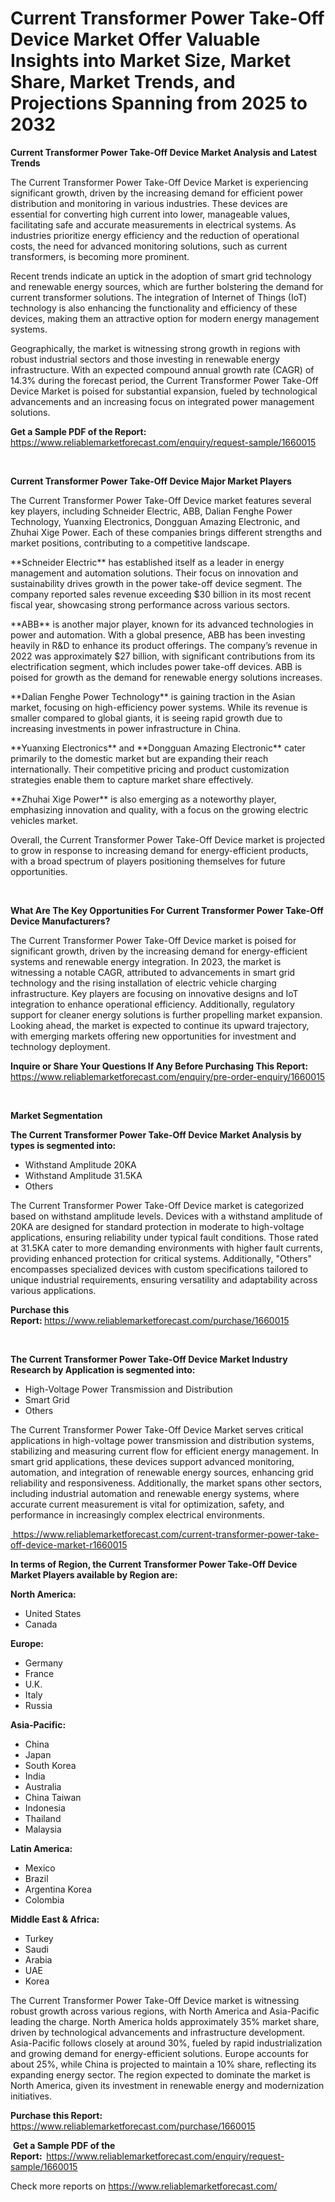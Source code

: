 <p><h1>Current Transformer Power Take-Off Device Market Offer Valuable Insights into Market Size, Market Share, Market Trends, and Projections Spanning from 2025 to 2032</h1></p><p><strong>Current Transformer Power Take-Off Device Market Analysis and Latest Trends</strong></p>
<p><p>The Current Transformer Power Take-Off Device Market is experiencing significant growth, driven by the increasing demand for efficient power distribution and monitoring in various industries. These devices are essential for converting high current into lower, manageable values, facilitating safe and accurate measurements in electrical systems. As industries prioritize energy efficiency and the reduction of operational costs, the need for advanced monitoring solutions, such as current transformers, is becoming more prominent.</p><p>Recent trends indicate an uptick in the adoption of smart grid technology and renewable energy sources, which are further bolstering the demand for current transformer solutions. The integration of Internet of Things (IoT) technology is also enhancing the functionality and efficiency of these devices, making them an attractive option for modern energy management systems.</p><p>Geographically, the market is witnessing strong growth in regions with robust industrial sectors and those investing in renewable energy infrastructure. With an expected compound annual growth rate (CAGR) of 14.3% during the forecast period, the Current Transformer Power Take-Off Device Market is poised for substantial expansion, fueled by technological advancements and an increasing focus on integrated power management solutions.</p></p>
<p><strong>Get a Sample PDF of the Report:&nbsp;</strong> <a href="https://www.reliablemarketforecast.com/enquiry/request-sample/1660015?utm_campaign=2397&utm_medium=2&utm_source=Github&utm_content=ia&utm_term=29032025&utm_id=current-transformer-power-take-off-device">https://www.reliablemarketforecast.com/enquiry/request-sample/1660015</a></p>
<p>&nbsp;</p>
<p><strong>Current Transformer Power Take-Off Device Major Market Players</strong></p>
<p><p>The Current Transformer Power Take-Off Device market features several key players, including Schneider Electric, ABB, Dalian Fenghe Power Technology, Yuanxing Electronics, Dongguan Amazing Electronic, and Zhuhai Xige Power. Each of these companies brings different strengths and market positions, contributing to a competitive landscape.</p><p>**Schneider Electric** has established itself as a leader in energy management and automation solutions. Their focus on innovation and sustainability drives growth in the power take-off device segment. The company reported sales revenue exceeding $30 billion in its most recent fiscal year, showcasing strong performance across various sectors.</p><p>**ABB** is another major player, known for its advanced technologies in power and automation. With a global presence, ABB has been investing heavily in R&D to enhance its product offerings. The company’s revenue in 2022 was approximately $27 billion, with significant contributions from its electrification segment, which includes power take-off devices. ABB is poised for growth as the demand for renewable energy solutions increases.</p><p>**Dalian Fenghe Power Technology** is gaining traction in the Asian market, focusing on high-efficiency power systems. While its revenue is smaller compared to global giants, it is seeing rapid growth due to increasing investments in power infrastructure in China.</p><p>**Yuanxing Electronics** and **Dongguan Amazing Electronic** cater primarily to the domestic market but are expanding their reach internationally. Their competitive pricing and product customization strategies enable them to capture market share effectively.</p><p>**Zhuhai Xige Power** is also emerging as a noteworthy player, emphasizing innovation and quality, with a focus on the growing electric vehicles market.</p><p>Overall, the Current Transformer Power Take-Off Device market is projected to grow in response to increasing demand for energy-efficient products, with a broad spectrum of players positioning themselves for future opportunities.</p></p>
<p>&nbsp;</p>
<p><strong>What Are The Key Opportunities For Current Transformer Power Take-Off Device Manufacturers?</strong></p>
<p><p>The Current Transformer Power Take-Off Device market is poised for significant growth, driven by the increasing demand for energy-efficient systems and renewable energy integration. In 2023, the market is witnessing a notable CAGR, attributed to advancements in smart grid technology and the rising installation of electric vehicle charging infrastructure. Key players are focusing on innovative designs and IoT integration to enhance operational efficiency. Additionally, regulatory support for cleaner energy solutions is further propelling market expansion. Looking ahead, the market is expected to continue its upward trajectory, with emerging markets offering new opportunities for investment and technology deployment.</p></p>
<p><strong>Inquire or Share Your Questions If Any Before Purchasing This Report:</strong> <a href="https://www.reliablemarketforecast.com/enquiry/pre-order-enquiry/1660015?utm_campaign=2397&utm_medium=2&utm_source=Github&utm_content=ia&utm_term=29032025&utm_id=current-transformer-power-take-off-device">https://www.reliablemarketforecast.com/enquiry/pre-order-enquiry/1660015</a></p>
<p>&nbsp;</p>
<p><strong>Market Segmentation</strong></p>
<p><strong>The Current Transformer Power Take-Off Device Market Analysis by types is segmented into:</strong></p>
<p><ul><li>Withstand Amplitude 20KA</li><li>Withstand Amplitude 31.5KA</li><li>Others</li></ul></p>
<p><p>The Current Transformer Power Take-Off Device market is categorized based on withstand amplitude levels. Devices with a withstand amplitude of 20KA are designed for standard protection in moderate to high-voltage applications, ensuring reliability under typical fault conditions. Those rated at 31.5KA cater to more demanding environments with higher fault currents, providing enhanced protection for critical systems. Additionally, "Others" encompasses specialized devices with custom specifications tailored to unique industrial requirements, ensuring versatility and adaptability across various applications.</p></p>
<p><strong>Purchase this Report:&nbsp;</strong><a href="https://www.reliablemarketforecast.com/purchase/1660015?utm_campaign=2397&utm_medium=2&utm_source=Github&utm_content=ia&utm_term=29032025&utm_id=current-transformer-power-take-off-device">https://www.reliablemarketforecast.com/purchase/1660015</a></p>
<p>&nbsp;</p>
<p><strong>The Current Transformer Power Take-Off Device Market Industry Research by Application is segmented into:</strong></p>
<p><ul><li>High-Voltage Power Transmission and Distribution</li><li>Smart Grid</li><li>Others</li></ul></p>
<p><p>The Current Transformer Power Take-Off Device Market serves critical applications in high-voltage power transmission and distribution systems, stabilizing and measuring current flow for efficient energy management. In smart grid applications, these devices support advanced monitoring, automation, and integration of renewable energy sources, enhancing grid reliability and responsiveness. Additionally, the market spans other sectors, including industrial automation and renewable energy systems, where accurate current measurement is vital for optimization, safety, and performance in increasingly complex electrical environments.</p></p>
<p><a href="https://www.reliablemarketforecast.com/current-transformer-power-take-off-device-market-r1660015?utm_campaign=2397&utm_medium=2&utm_source=Github&utm_content=ia&utm_term=29032025&utm_id=current-transformer-power-take-off-device">&nbsp;https://www.reliablemarketforecast.com/current-transformer-power-take-off-device-market-r1660015</a></p>
<p><strong>In terms of Region, the Current Transformer Power Take-Off Device Market Players available by Region are:</strong></p>
<p>
    <p> <strong> North America: </strong>
        <ul>
            <li>United States</li>
            <li>Canada</li>
        </ul>
        </p> 
    <p> <strong> Europe: </strong>
        <ul>
            <li>Germany</li>
            <li>France</li>
            <li>U.K.</li>
            <li>Italy</li>
            <li>Russia</li>
        </ul>
        </p> 
    <p> <strong> Asia-Pacific: </strong>
        <ul>
            <li>China</li>
            <li>Japan</li>
            <li>South Korea</li>
            <li>India</li>
            <li>Australia</li>
            <li>China Taiwan</li>
            <li>Indonesia</li>
            <li>Thailand</li>
            <li>Malaysia</li>
        </ul>
        </p> 
    <p> <strong> Latin America: </strong>
        <ul>
            <li>Mexico</li>
            <li>Brazil</li>
            <li>Argentina Korea</li>
            <li>Colombia</li>
        </ul>
        </p> 
    <p> <strong> Middle East & Africa: </strong>
        <ul>
            <li>Turkey</li>
            <li>Saudi</li>
            <li>Arabia</li>
            <li>UAE</li>
            <li>Korea</li>
        </ul>
    </p>
    </p>
<p><p>The Current Transformer Power Take-Off Device market is witnessing robust growth across various regions, with North America and Asia-Pacific leading the charge. North America holds approximately 35% market share, driven by technological advancements and infrastructure development. Asia-Pacific follows closely at around 30%, fueled by rapid industrialization and growing demand for energy-efficient solutions. Europe accounts for about 25%, while China is projected to maintain a 10% share, reflecting its expanding energy sector. The region expected to dominate the market is North America, given its investment in renewable energy and modernization initiatives.</p></p>
<p><strong>Purchase this Report: </strong><a href="https://www.reliablemarketforecast.com/purchase/1660015?utm_campaign=2397&utm_medium=2&utm_source=Github&utm_content=ia&utm_term=29032025&utm_id=current-transformer-power-take-off-device">https://www.reliablemarketforecast.com/purchase/1660015</a></p>
<p>&nbsp;<strong>Get a Sample PDF of the Report:&nbsp;&nbsp;</strong><a href="https://www.reliablemarketforecast.com/enquiry/request-sample/1660015?utm_campaign=2397&utm_medium=2&utm_source=Github&utm_content=ia&utm_term=29032025&utm_id=current-transformer-power-take-off-device">https://www.reliablemarketforecast.com/enquiry/request-sample/1660015</a></p>
<p><strong></strong></p>
<p>Check more reports on <a href="https://www.reliablemarketforecast.com/?utm_campaign=2397&utm_medium=2&utm_source=Github&utm_content=ia&utm_term=29032025&utm_id=current-transformer-power-take-off-device">https://www.reliablemarketforecast.com/</a></p>